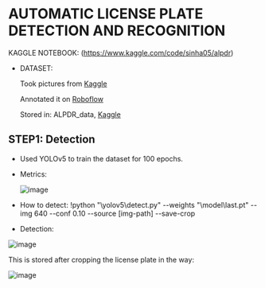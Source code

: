 # AUTOMATIC LICENSE PLATE DETECTION AND RECOGNITION

KAGGLE NOTEBOOK: (https://www.kaggle.com/code/sinha05/alpdr)

- DATASET:
  
  Took pictures from [Kaggle](https://www.kaggle.com/datasets/andrewmvd/car-plate-detection)
  
  Annotated it on [Roboflow](https://app.roboflow.com/)
  
  Stored in: ALPDR_data, [Kaggle](https://www.kaggle.com/datasets/sinha05/alpdr-dataset)

## STEP1: Detection
- Used YOLOv5 to train the dataset for 100 epochs.
- Metrics:
  
  ![image](https://github.com/user-attachments/assets/6e5a29a6-d4ea-4224-aaf8-419ee1ff7147)

- How to detect:
!python "\yolov5\detect.py" --weights "\model\last.pt" --img 640 --conf 0.10 --source [img-path] --save-crop

- Detection:
  
![image](https://github.com/user-attachments/assets/8927d8df-9776-4a33-acc3-03a920746fb7)


This is stored after cropping the license plate in the way:


![image](https://github.com/user-attachments/assets/ac39db58-eb97-4d7e-882a-7114897c9946)

